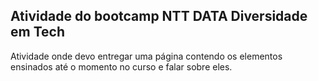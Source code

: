 ## Atividade do bootcamp NTT DATA Diversidade em Tech

Atividade onde devo entregar uma página contendo os elementos ensinados até o momento no curso e falar sobre eles.